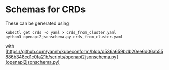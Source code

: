 # Schemas for CRDs

These can be generated using

```
kubectl get crds -o yaml > crds_from_cluster.yaml
python3 openapi2jsonschema.py crds_from_cluster.yaml
```

with [https://github.com/yannh/kubeconform/blob/d536a659bdb20ee6d06ab55886b348cd1c0fa21b/scripts/openapi2jsonschema.py](openapi2jsonschema.py)
